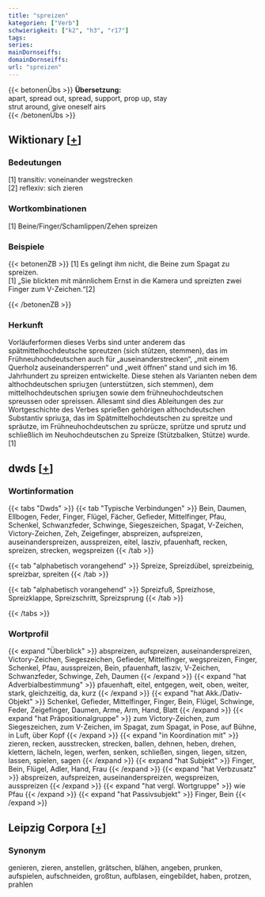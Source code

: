 ```yaml
---
title: "spreizen"
kategorien: ["Verb"]
schwierigkeit: ["k2", "h3", "r17"]
tags:
series:
mainDornseiffs:
domainDornseiffs:
url: "spreizen"
---
```


{{< betonenÜbs >}}
**Übersetzung:**  
apart, spread out, spread, support, prop up, stay  
strut around, give oneself airs  
{{< /betonenÜbs >}}

## Wiktionary [[+](https://de.wiktionary.org/wiki/spreizen)]

### Bedeutungen
[1] transitiv: voneinander wegstrecken  
[2] reflexiv: sich zieren  

### Wortkombinationen
[1] Beine/Finger/Schamlippen/Zehen spreizen  

### Beispiele
{{< betonenZB >}}
[1] Es gelingt ihm nicht, die Beine zum Spagat zu spreizen.  
[1] „Sie blickten mit männlichem Ernst in die Kamera und spreizten zwei Finger zum V-Zeichen.“[2]  

{{< /betonenZB >}}
### Herkunft
Vorläuferformen dieses Verbs sind unter anderem das spätmittelhochdeutsche spreutzen (sich stützen, stemmen), das im Frühneuhochdeutschen auch für „auseinanderstrecken“, „mit einem Querholz auseinandersperren“ und „weit öffnen“ stand und sich im 16. Jahrhundert zu spreizen entwickelte. Diese stehen als Varianten neben dem althochdeutschen spriuʒen (unterstützen, sich stemmen), dem mittelhochdeutschen spriuʒen sowie dem frühneuhochdeutschen spreussen oder spreissen. Allesamt sind dies Ableitungen des zur Wortgeschichte des Verbes sprießen gehörigen althochdeutschen Substantiv spriuʒa, das im Spätmittelhochdeutschen zu spreitze und spräutze, im Frühneuhochdeutschen zu sprücze, sprütze und sprutz und schließlich im Neuhochdeutschen zu Spreize (Stützbalken, Stütze) wurde.[1]  



## dwds [[+](https://www.dwds.de/wb/spreizen)]

### Wortinformation
{{< tabs "Dwds" >}}
{{< tab "Typische Verbindungen" >}}
Bein, Daumen, Ellbogen, Feder, Finger, Flügel, Fächer, Gefieder, Mittelfinger, Pfau, Schenkel, Schwanzfeder, Schwinge, Siegeszeichen, Spagat, V-Zeichen, Victory-Zeichen, Zeh, Zeigefinger, abspreizen, aufspreizen, auseinanderspreizen, ausspreizen, eitel, lasziv, pfauenhaft, recken, spreizen, strecken, wegspreizen
{{< /tab >}}

{{< tab "alphabetisch vorangehend" >}}
Spreize, Spreizdübel, spreizbeinig, spreizbar, spreiten
{{< /tab >}}

{{< tab "alphabetisch vorangehend" >}}
Spreizfuß, Spreizhose, Spreizklappe, Spreizschritt, Spreizsprung
{{< /tab >}}

{{< /tabs >}}

### Wortprofil
{{< expand "Überblick" >}} abspreizen, aufspreizen, auseinanderspreizen, Victory-Zeichen, Siegeszeichen, Gefieder, Mittelfinger, wegspreizen, Finger, Schenkel, Pfau, ausspreizen, Bein, pfauenhaft, lasziv, V-Zeichen, Schwanzfeder, Schwinge, Zeh, Daumen {{< /expand >}}
{{< expand "hat Adverbialbestimmung" >}} pfauenhaft, eitel, entgegen, weit, oben, weiter, stark, gleichzeitig, da, kurz {{< /expand >}}
{{< expand "hat Akk./Dativ-Objekt" >}} Schenkel, Gefieder, Mittelfinger, Finger, Bein, Flügel, Schwinge, Feder, Zeigefinger, Daumen, Arme, Arm, Hand, Blatt {{< /expand >}}
{{< expand "hat Präpositionalgruppe" >}} zum Victory-Zeichen, zum Siegeszeichen, zum V-Zeichen, im Spagat, zum Spagat, in Pose, auf Bühne, in Luft, über Kopf {{< /expand >}}
{{< expand "in Koordination mit" >}} zieren, recken, ausstrecken, strecken, ballen, dehnen, heben, drehen, klettern, lächeln, legen, werfen, senken, schließen, singen, liegen, sitzen, lassen, spielen, sagen {{< /expand >}}
{{< expand "hat Subjekt" >}} Finger, Bein, Flügel, Adler, Hand, Frau {{< /expand >}}
{{< expand "hat Verbzusatz" >}} abspreizen, aufspreizen, auseinanderspreizen, wegspreizen, ausspreizen {{< /expand >}}
{{< expand "hat vergl. Wortgruppe" >}} wie Pfau {{< /expand >}}
{{< expand "hat Passivsubjekt" >}} Finger, Bein {{< /expand >}}

## Leipzig Corpora [[+](https://corpora.uni-leipzig.de/en/res?word=spreizen&corpusId=deu_newscrawl-public_2018)]


### Synonym
genieren, zieren, anstellen, grätschen, blähen, angeben, prunken, aufspielen, aufschneiden, großtun, aufblasen, eingebildet, haben, protzen, prahlen

